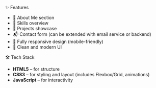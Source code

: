 ✨ Features

- 💼 About Me section
- 🧠 Skills overview
- 📁 Projects showcase
- 📬 Contact form (can be extended with email service or backend)
- 📱 Fully responsive design (mobile-friendly)
- 🎨 Clean and modern UI

🛠 Tech Stack

- **HTML5** – for structure
- **CSS3** – for styling and layout (includes Flexbox/Grid, animations)
- **JavaScript** – for interactivity
